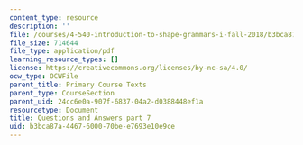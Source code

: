 ```yaml
---
content_type: resource
description: ''
file: /courses/4-540-introduction-to-shape-grammars-i-fall-2018/b3bca87a4467600070bee7693e10e9ce_MIT4_540F18_qa7.pdf
file_size: 714644
file_type: application/pdf
learning_resource_types: []
license: https://creativecommons.org/licenses/by-nc-sa/4.0/
ocw_type: OCWFile
parent_title: Primary Course Texts
parent_type: CourseSection
parent_uid: 24cc6e0a-907f-6837-04a2-d0388448ef1a
resourcetype: Document
title: Questions and Answers part 7
uid: b3bca87a-4467-6000-70be-e7693e10e9ce
---
```

